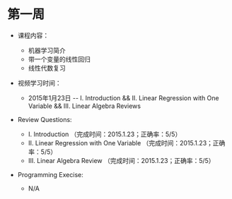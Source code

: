 # 第一周 

* 课程内容：
    * 机器学习简介
    * 带一个变量的线性回归
    * 线性代数复习

* 视频学习时间：
    * 2015年1月23日 -- I. Introduction && II. Linear Regression with One Variable && III. Linear Algebra Reviews

* Review Questions:
    * I. Introduction （完成时间：2015.1.23；正确率：5/5）
    * II. Linear Regression with One Variable （完成时间：2015.1.23；正确率：5/5）
    * III. Linear Algebra Review （完成时间：2015.1.23；正确率：5/5）

* Programming Execise:
    * N/A



